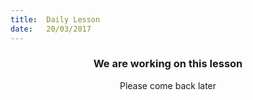 ```yaml
---
title:  Daily Lesson
date:   20/03/2017
---
```


### <center>We are working on this lesson</center>
<center>Please come back later</center>